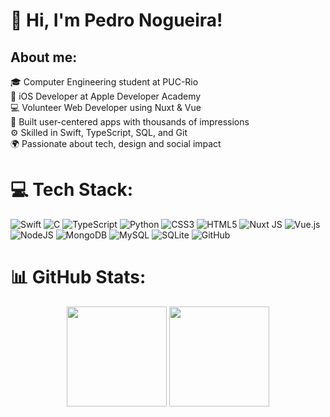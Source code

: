 # 💫 Hi, I'm Pedro Nogueira!
## About me:
🎓 Computer Engineering student at PUC-Rio<br>🍎 iOS Developer at Apple Developer Academy<br>💻 Volunteer Web Developer using Nuxt & Vue<br>📱 Built user-centered apps with thousands of impressions<br>⚙️ Skilled in Swift, TypeScript, SQL, and Git<br>🌍 Passionate about tech, design and social impact



# 💻 Tech Stack:
![Swift](https://img.shields.io/badge/swift-F54A2A?style=flat&logo=swift&logoColor=white) ![C](https://img.shields.io/badge/c-%2300599C.svg?style=flat&logo=c&logoColor=white) ![TypeScript](https://img.shields.io/badge/typescript-%23007ACC.svg?style=flat&logo=typescript&logoColor=white) ![Python](https://img.shields.io/badge/python-3670A0?style=flat&logo=python&logoColor=ffdd54) ![CSS3](https://img.shields.io/badge/css3-%231572B6.svg?style=flat&logo=css3&logoColor=white) ![HTML5](https://img.shields.io/badge/html5-%23E34F26.svg?style=flat&logo=html5&logoColor=white) ![Nuxt JS](https://img.shields.io/badge/Nuxt-002E3B?style=flat&logo=nuxt.js&logoColor=#00DC82) ![Vue.js](https://img.shields.io/badge/vue.js-%2335495e.svg?style=flat&logo=vuedotjs&logoColor=%234FC08D) ![NodeJS](https://img.shields.io/badge/node.js-6DA55F?style=flat&logo=node.js&logoColor=white) ![MongoDB](https://img.shields.io/badge/MongoDB-%234ea94b.svg?style=flat&logo=mongodb&logoColor=white) ![MySQL](https://img.shields.io/badge/mysql-4479A1.svg?style=flat&logo=mysql&logoColor=white) ![SQLite](https://img.shields.io/badge/sqlite-%2307405e.svg?style=flat&logo=sqlite&logoColor=white) ![GitHub](https://img.shields.io/badge/github-%23121011.svg?style=flat&logo=github&logoColor=white)

# 📊 GitHub Stats:

<div align="center">
  <img src="https://nirzak-streak-stats.vercel.app/?user=pedrocnogueira&theme=github_dark_dimmed&hide_border=true" height="160px" />
  <img src="https://github-readme-stats.vercel.app/api/top-langs/?username=pedrocnogueira&theme=github_dark_dimmed&hide_border=true&include_all_commits=true&count_private=true&layout=compact" height="160px" />
</div>




<!-- Proudly created with GPRM ( https://gprm.itsvg.in ) -->
